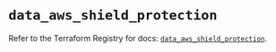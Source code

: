 # `data_aws_shield_protection`

Refer to the Terraform Registry for docs: [`data_aws_shield_protection`](https://registry.terraform.io/providers/hashicorp/aws/6.10.0/docs/data-sources/shield_protection).

